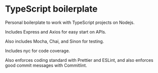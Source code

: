 # TypeScript boilerplate

Personal boilerplate to work with TypeScript projects on Nodejs.

Includes Express and Axios for easy start on APIs.

Also includes Mocha, Chai, and Sinon for testing.

Includes nyc for code coverage.

Also enforces coding standard with Prettier and ESLint, and also enforces good commit messages with Commitlint.
